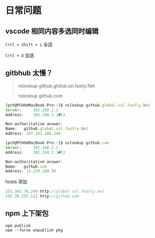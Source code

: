 # 日常问题

## vscode 相同内容多选同时编辑

`Crtl + Shift + L` 全选

`Crtl + D` 加选

## gitbhub 太慢？

> nslookup github.global.ssl.fastly.Net
>
> nslookup github.com

```js
[pch@PCHdeMacBook-Pro:~]$ nslookup github.global.ssl.fastly.Net
Server:		192.168.2.1
Address:	192.168.2.1#53

Non-authoritative answer:
Name:	github.global.ssl.fastly.Net
Address: 107.181.166.244

[pch@PCHdeMacBook-Pro:~]$ nslookup github.com
Server:		192.168.2.1
Address:	192.168.2.1#53

Non-authoritative answer:
Name:	github.com
Address: 13.229.188.59
```

hosts 添加

```js
151.101.76.249 http://global-ssl.fastly.net
192.30.255.113 http://github.com
```

## npm 上下架包

```
npm publish
npm --force unpublish pkg
```
